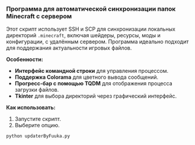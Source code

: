 ### Программа для автоматической синхронизации папок Minecraft с сервером

Этот скрипт использует SSH и SCP для синхронизации локальных директорий `.minecraft`, включая шейдеры, ресурсы, моды и конфигурации, с удалённым сервером. Программа идеально подходит для поддержания актуальности игровых файлов.

**Особенности:**
- **Интерфейс командной строки** для управления процессом.
- **Поддержка Colorama** для цветного вывода сообщений.
- **Прогресс-бар с помощью TQDM** для отображения процесса загрузки файлов.
- **Tkinter** для выбора директорий через графический интерфейс.

**Как использовать:**
1. Запустите скрипт.
2. Выберите опцию.

```bash
python updaterByFuuka.py
```

